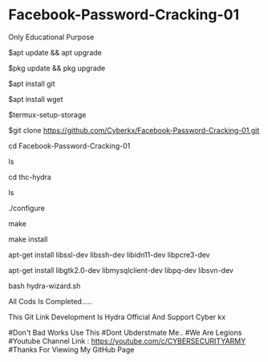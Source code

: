 # Facebook-Password-Cracking-01
Only Educational Purpose 

$apt update && apt upgrade

$pkg update && pkg upgrade

$apt install git

$apt install wget

$termux-setup-storage

$git clone https://github.com/Cyberkx/Facebook-Password-Cracking-01.git

cd Facebook-Password-Cracking-01

ls

cd thc-hydra

ls

./configure

make

make install

apt-get install libssl-dev libssh-dev libidn11-dev libpcre3-dev

apt-get install libgtk2.0-dev libmysqlclient-dev libpq-dev libsvn-dev


bash hydra-wizard.sh

All Cods Is Completed.....

This Git Link Development Is Hydra Official And Support Cyber kx

#Don't Bad Works Use This
#Dont Ubderstmate Me..
#We Are Legions
#Youtube Channel Link : https://youtube.com/c/CYBERSECURITYARMY
#Thanks For Viewing My GitHub Page
